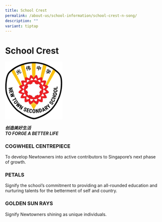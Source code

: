 ```yaml
---
title: School Crest
permalink: /about-us/school-information/school-crest-n-song/
description: ""
variant: tiptap
---
```

<h1>School Crest</h1>
<div class="isomer-image-wrapper">
<img style="width: 37%;" height="auto" width="100%" src="/images/School%20Crest/ntss%20crest%20(transparent%20bg).png">
</div>
<p><strong><em>创造美好生活</em></strong> 
<br><strong><em>TO FORGE A BETTER LIFE</em></strong>
</p>
<h3>COGWHEEL CENTREPIECE</h3>
<p>To develop Newtowners into active contributors to Singapore’s next phase
of growth.</p>
<h3>PETALS</h3>
<p>Signify the school’s commitment to providing an all-rounded education
and nurturing talents for the betterment of self and country.</p>
<h3>GOLDEN SUN RAYS</h3>
<p>Signify Newtowners shining as unique individuals.</p>